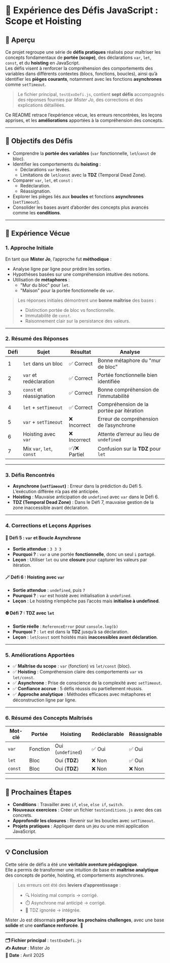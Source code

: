# 🧪 Expérience des Défis JavaScript : Scope et Hoisting

## 📖 Aperçu

Ce projet regroupe une série de **défis pratiques** réalisés pour maîtriser les concepts fondamentaux de **portée (scope)**, des déclarations `var`, `let`, `const`, et du **hoisting** en JavaScript.  
Les défis visent à renforcer la compréhension des comportements des variables dans différents contextes (blocs, fonctions, boucles), ainsi qu’à identifier les **pièges courants**, notamment avec les fonctions **asynchrones** comme `setTimeout`.

> Le fichier principal, `testExoDefi.js`, contient **sept défis** accompagnés des réponses fournies par *Mister Jo*, des corrections et des explications détaillées.

Ce README retrace l’expérience vécue, les erreurs rencontrées, les leçons apprises, et les **améliorations** apportées à la compréhension des concepts.

---

## 🎯 Objectifs des Défis

- Comprendre la **portée des variables** (`var` fonctionnelle, `let`/`const` de bloc).
- Identifier les comportements du **hoisting** :
  - Déclarations `var` levées.
  - Limitations de `let`/`const` avec la **TDZ** (Temporal Dead Zone).
- Comparer `var`, `let`, et `const` :
  - Redéclaration.
  - Réassignation.
- Explorer les pièges liés aux **boucles** et fonctions **asynchrones** (`setTimeout`).
- Consolider les bases avant d’aborder des concepts plus avancés comme les **conditions**.

---

## 🧠 Expérience Vécue

### 1. Approche Initiale

En tant que **Mister Jo**, l’approche fut **méthodique** :

- Analyse ligne par ligne pour prédire les sorties.
- Hypothèses basées sur une compréhension intuitive des notions.
- Utilisation de **métaphores** :
  - "Mur du bloc" pour `let`.
  - "Maison" pour la portée fonctionnelle de `var`.

> Les réponses initiales démontrent une **bonne maîtrise** des bases :
>
> - Distinction portée de bloc vs fonctionnelle.
> - Immutabilité de `const`.
> - Raisonnement clair sur la persistance des valeurs.

---

### 2. Résumé des Réponses

| Défi | Sujet | Résultat | Analyse |
|------|-------|----------|---------|
| 1 | `let` dans un bloc | ✅ Correct | Bonne métaphore du "mur de bloc" |
| 2 | `var` et redéclaration | ✅ Correct | Portée fonctionnelle bien identifiée |
| 3 | `const` et réassignation | ✅ Correct | Bonne compréhension de l’immutabilité |
| 4 | `let` + `setTimeout` | ✅ Correct | Compréhension de la portée par itération |
| 5 | `var` + `setTimeout` | ❌ Incorrect | Erreur de compréhension de l’asynchrone |
| 6 | Hoisting avec `var` | ❌ Incorrect | Attente d’erreur au lieu de `undefined` |
| 7 | Mix `var`, `let`, `const` | ✅/❌ Partiel | Confusion sur la **TDZ** pour `let` |

---

### 3. Défis Rencontrés

- **Asynchrone (`setTimeout`)** : Erreur dans la prédiction du Défi 5. L’exécution différée n’a pas été anticipée.
- **Hoisting** : Mauvaise anticipation de `undefined` avec `var` dans le Défi 6.
- **TDZ (Temporal Dead Zone)** : Dans le Défi 7, mauvaise gestion de la zone inaccessible avant déclaration.

---

### 4. Corrections et Leçons Apprises

#### 🔁 Défi 5 : `var` et Boucle Asynchrone
- **Sortie attendue** : `3 3 3`
- **Pourquoi ?** : `var` a une portée **fonctionnelle**, donc un seul `i` partagé.
- **Leçon** : Utiliser `let` ou une **closure** pour capturer les valeurs par itération.

#### 🪄 Défi 6 : Hoisting avec `var`
- **Sortie attendue** : `undefined`, puis `7`
- **Pourquoi ?** : `var` est hoisté avec initialisation à `undefined`.
- **Leçon** : Le hoisting n’empêche pas l’accès mais **initialise à undefined**.

#### ⛔ Défi 7 : TDZ avec `let`
- **Sortie réelle** : `ReferenceError` pour `console.log(b)`
- **Pourquoi ?** : `let` est dans la **TDZ** jusqu’à sa déclaration.
- **Leçon** : `let`/`const` sont hoistés mais **inaccessibles avant déclaration**.

---

### 5. Améliorations Apportées

- ✅ **Maîtrise du scope** : `var` (fonction) vs `let/const` (bloc).
- ✅ **Hoisting** : Compréhension claire des comportements `var` vs `let/const`.
- ✅ **Asynchrone** : Prise de conscience de la complexité avec `setTimeout`.
- ✅ **Confiance accrue** : 5 défis réussis ou partiellement réussis.
- ✅ **Approche analytique** : Méthodes efficaces avec métaphores et déconstruction ligne par ligne.

---

### 6. Résumé des Concepts Maîtrisés

| Mot-clé | Portée | Hoisting | Redéclarable | Réassignable |
|--------|--------|----------|--------------|---------------|
| `var` | Fonction | Oui (`undefined`) | ✅ Oui | ✅ Oui |
| `let` | Bloc | Oui (**TDZ**) | ❌ Non | ✅ Oui |
| `const` | Bloc | Oui (**TDZ**) | ❌ Non | ❌ Non |

---

## 🚀 Prochaines Étapes

- **Conditions** : Travailler avec `if`, `else`, `else if`, `switch`.
- **Nouveaux exercices** : Créer un fichier `testConditions.js` avec des cas concrets.
- **Approfondir les closures** : Revenir sur les boucles avec `setTimeout`.
- **Projets pratiques** : Appliquer dans un jeu ou une mini application JavaScript.

---

## 💡 Conclusion

Cette série de défis a été une **véritable aventure pédagogique**.  
Elle a permis de transformer une intuition de base en **maîtrise analytique** des concepts de portée, hoisting, et comportements asynchrones.

> Les erreurs ont été des **leviers d’apprentissage** :
> - 🔍 Hoisting mal compris → corrigé.
> - ⏱️ Asynchrone mal anticipé → corrigé.
> - 🧊 TDZ ignorée → intégrée.

Mister Jo est désormais **prêt pour les prochains challenges**, avec une base **solide** et une **confiance renforcée**. 💪

---

**🗂️ Fichier principal** : `testExoDefi.js`  
**✍️ Auteur** : Mister Jo  
**📅 Date** : Avril 2025
